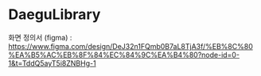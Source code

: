 # DaeguLibrary

화면 정의서 (figma) : https://www.figma.com/design/DeJ32n1FQmb0B7aL8TjA3f/%EB%8C%80%EA%B5%AC%EB%8F%84%EC%84%9C%EA%B4%80?node-id=0-1&t=TddQ5ayT5i8ZNBHg-1
